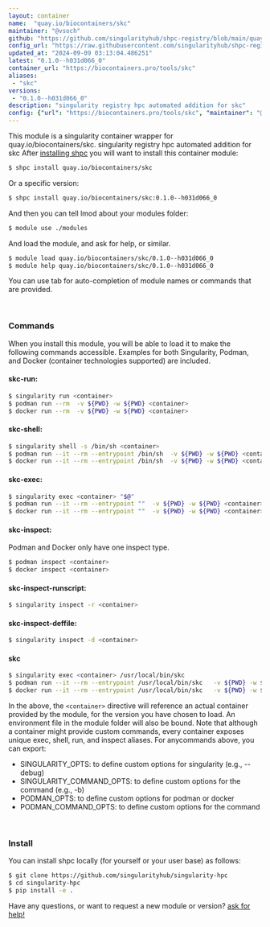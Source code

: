 ```yaml
---
layout: container
name:  "quay.io/biocontainers/skc"
maintainer: "@vsoch"
github: "https://github.com/singularityhub/shpc-registry/blob/main/quay.io/biocontainers/skc/container.yaml"
config_url: "https://raw.githubusercontent.com/singularityhub/shpc-registry/main/quay.io/biocontainers/skc/container.yaml"
updated_at: "2024-09-09 03:13:04.486251"
latest: "0.1.0--h031d066_0"
container_url: "https://biocontainers.pro/tools/skc"
aliases:
 - "skc"
versions:
 - "0.1.0--h031d066_0"
description: "singularity registry hpc automated addition for skc"
config: {"url": "https://biocontainers.pro/tools/skc", "maintainer": "@vsoch", "description": "singularity registry hpc automated addition for skc", "latest": {"0.1.0--h031d066_0": "sha256:6e91d8f0561453cde407802b1b697e36ab41664309af6238db90f69d54d766e2"}, "tags": {"0.1.0--h031d066_0": "sha256:6e91d8f0561453cde407802b1b697e36ab41664309af6238db90f69d54d766e2"}, "docker": "quay.io/biocontainers/skc", "aliases": {"skc": "/usr/local/bin/skc"}}
---
```


This module is a singularity container wrapper for quay.io/biocontainers/skc.
singularity registry hpc automated addition for skc
After [installing shpc](#install) you will want to install this container module:


```bash
$ shpc install quay.io/biocontainers/skc
```

Or a specific version:

```bash
$ shpc install quay.io/biocontainers/skc:0.1.0--h031d066_0
```

And then you can tell lmod about your modules folder:

```bash
$ module use ./modules
```

And load the module, and ask for help, or similar.

```bash
$ module load quay.io/biocontainers/skc/0.1.0--h031d066_0
$ module help quay.io/biocontainers/skc/0.1.0--h031d066_0
```

You can use tab for auto-completion of module names or commands that are provided.

<br>

### Commands

When you install this module, you will be able to load it to make the following commands accessible.
Examples for both Singularity, Podman, and Docker (container technologies supported) are included.

#### skc-run:

```bash
$ singularity run <container>
$ podman run --rm  -v ${PWD} -w ${PWD} <container>
$ docker run --rm  -v ${PWD} -w ${PWD} <container>
```

#### skc-shell:

```bash
$ singularity shell -s /bin/sh <container>
$ podman run --it --rm --entrypoint /bin/sh  -v ${PWD} -w ${PWD} <container>
$ docker run --it --rm --entrypoint /bin/sh  -v ${PWD} -w ${PWD} <container>
```

#### skc-exec:

```bash
$ singularity exec <container> "$@"
$ podman run --it --rm --entrypoint ""  -v ${PWD} -w ${PWD} <container> "$@"
$ docker run --it --rm --entrypoint ""  -v ${PWD} -w ${PWD} <container> "$@"
```

#### skc-inspect:

Podman and Docker only have one inspect type.

```bash
$ podman inspect <container>
$ docker inspect <container>
```

#### skc-inspect-runscript:

```bash
$ singularity inspect -r <container>
```

#### skc-inspect-deffile:

```bash
$ singularity inspect -d <container>
```


#### skc

```bash
$ singularity exec <container> /usr/local/bin/skc
$ podman run --it --rm --entrypoint /usr/local/bin/skc   -v ${PWD} -w ${PWD} <container> -c " $@"
$ docker run --it --rm --entrypoint /usr/local/bin/skc   -v ${PWD} -w ${PWD} <container> -c " $@"
```



In the above, the `<container>` directive will reference an actual container provided
by the module, for the version you have chosen to load. An environment file in the
module folder will also be bound. Note that although a container
might provide custom commands, every container exposes unique exec, shell, run, and
inspect aliases. For anycommands above, you can export:

 - SINGULARITY_OPTS: to define custom options for singularity (e.g., --debug)
 - SINGULARITY_COMMAND_OPTS: to define custom options for the command (e.g., -b)
 - PODMAN_OPTS: to define custom options for podman or docker
 - PODMAN_COMMAND_OPTS: to define custom options for the command

<br>

### Install

You can install shpc locally (for yourself or your user base) as follows:

```bash
$ git clone https://github.com/singularityhub/singularity-hpc
$ cd singularity-hpc
$ pip install -e .
```

Have any questions, or want to request a new module or version? [ask for help!](https://github.com/singularityhub/singularity-hpc/issues)